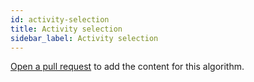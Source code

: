 ```yaml
---
id: activity-selection
title: Activity selection
sidebar_label: Activity selection
---
```


[Open a pull request](https://github.com/AllAlgorithms/algorithms/tree/master/docs/activity-selection.md) to add the content for this algorithm.